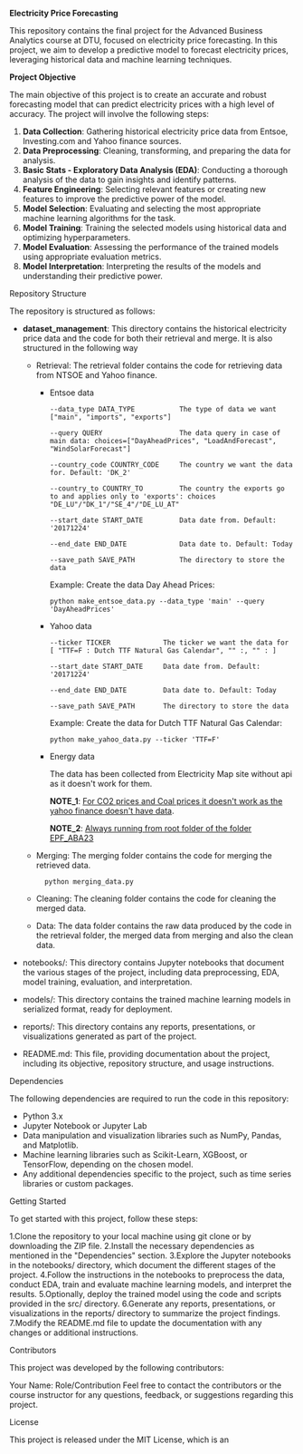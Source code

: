 **Electricity Price Forecasting**

This repository contains the final project for the Advanced Business Analytics course at DTU, focused on electricity price forecasting. In this project, we aim to develop a predictive model to forecast electricity prices, leveraging historical data and machine learning techniques.

**Project Objective**

The main objective of this project is to create an accurate and robust forecasting model that can predict electricity prices with a high level of accuracy. The project will involve the following steps:

 1. **Data Collection**: Gathering historical electricity price data from Entsoe, Investing.com and Yahoo finance sources.
 2. **Data Preprocessing**: Cleaning, transforming, and preparing the data for analysis.
 3. **Basic Stats - Exploratory Data Analysis (EDA)**: Conducting a thorough analysis of the data to gain insights and identify patterns.
 4. **Feature Engineering**: Selecting relevant features or creating new features to improve the predictive power of the model.
 5. **Model Selection**: Evaluating and selecting the most appropriate machine learning algorithms for the task.
 6. **Model Training**: Training the selected models using historical data and optimizing hyperparameters.
 7. **Model Evaluation**: Assessing the performance of the trained models using appropriate evaluation metrics. 
 8. **Model Interpretation**: Interpreting the results of the models and understanding their predictive power.

Repository Structure

The repository is structured as follows:

* **dataset_management**: This directory contains the historical electricity price data and the code for both their retrieval and merge. 
It is also structured in the following way
    * Retrieval: The retrieval folder contains the code for retrieving data from NTSOE and Yahoo finance.
   
      * Entsoe data
            
            --data_type DATA_TYPE           The type of data we want ["main", "imports", "exports"]
            
            --query QUERY                   The data query in case of main data: choices=["DayAheadPrices", "LoadAndForecast", "WindSolarForecast"]
            
            --country_code COUNTRY_CODE     The country we want the data for. Default: 'DK_2'
            
            --country_to COUNTRY_TO         The country the exports go to and applies only to 'exports': choices "DE_LU"/"DK_1"/"SE_4"/"DE_LU_AT"
            
            --start_date START_DATE         Data date from. Default: '20171224'
            
            --end_date END_DATE             Data date to. Default: Today
            
            --save_path SAVE_PATH           The directory to store the data
            
        Example: Create the data Day Ahead Prices:

            python make_entsoe_data.py --data_type 'main' --query 'DayAheadPrices'

      * Yahoo data
            
            --ticker TICKER             The ticker we want the data for [ "TTF=F : Dutch TTF Natural Gas Calendar", "" :, "" : ]
            
            --start_date START_DATE     Data date from. Default: '20171224'
            
            --end_date END_DATE         Data date to. Default: Today
            
            --save_path SAVE_PATH       The directory to store the data

        Example: Create the data for Dutch TTF Natural Gas Calendar:

            python make_yahoo_data.py --ticker 'TTF=F'

      * Energy data

        The data has been collected from Electricity Map site without api as it doesn't work for them.
       
        **NOTE_1**: <u>For CO2 prices and Coal prices it doesn't work as the yahoo finance doesn't have data</u>.

        **NOTE_2**: <u>Always running from root folder of the folder EPF_ABA23</u> 

    * Merging:  The merging folder contains the code for merging the retrieved data.

            python merging_data.py   

    * Cleaning: The cleaning folder contains the code for cleaning the merged data. 
    
    * Data: The data folder contains the raw data produced by the code in the retrieval folder, the merged data from merging and also the clean data.

 
* notebooks/: This directory contains Jupyter notebooks that document the various stages of the project, including data preprocessing, EDA, model training, evaluation, and interpretation.

* models/: This directory contains the trained machine learning models in serialized format, ready for deployment.
* reports/: This directory contains any reports, presentations, or visualizations generated as part of the project.
* README.md: This file, providing documentation about the project, including its objective, repository structure, and usage instructions.

Dependencies

The following dependencies are required to run the code in this repository:

* Python 3.x
* Jupyter Notebook or Jupyter Lab
* Data manipulation and visualization libraries such as NumPy, Pandas, and Matplotlib.
* Machine learning libraries such as Scikit-Learn, XGBoost, or TensorFlow, depending on the chosen model.
* Any additional dependencies specific to the project, such as time series libraries or custom packages.

Getting Started

To get started with this project, follow these steps:

1.Clone the repository to your local machine using git clone or by downloading the ZIP file.
2.Install the necessary dependencies as mentioned in the "Dependencies" section.
3.Explore the Jupyter notebooks in the notebooks/ directory, which document the different stages of the project.
4.Follow the instructions in the notebooks to preprocess the data, conduct EDA, train and evaluate machine learning models, and interpret the results.
5.Optionally, deploy the trained model using the code and scripts provided in the src/ directory.
6.Generate any reports, presentations, or visualizations in the reports/ directory to summarize the project findings.
7.Modify the README.md file to update the documentation with any changes or additional instructions.

Contributors

This project was developed by the following contributors:

Your Name: Role/Contribution
Feel free to contact the contributors or the course instructor for any questions, feedback, or suggestions regarding this project.

License

This project is released under the MIT License, which is an
